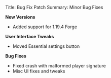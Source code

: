 Title: Bug Fix Patch
Summary: Minor Bug Fixes

**New Versions**
 - Added support for 1.19.4 Forge

**User Interface Tweaks**
 - Moved Essential settings button 

**Bug Fixes**
 - Fixed crash with malformed player signature
 - Misc UI fixes and tweaks
